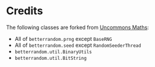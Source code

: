 # Credits

The following classes are forked from [Uncommons Maths](https://github.com/dwdyer/uncommons-maths/):

* All of `betterrandom.prng` except `BaseRNG`
* All of `betterrandom.seed` except `RandomSeederThread`
* `betterrandom.util.BinaryUtils`
* `betterrandom.util.BitString`